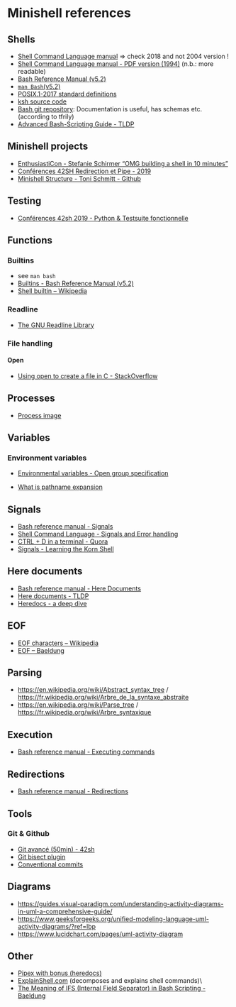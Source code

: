 # Minishell references
## Shells
- [Shell Command Language manual](https://pubs.opengroup.org/onlinepubs/9699919799/utilities/V3_chap02.html) => check 2018 and not 2004 version !
- [Shell Command Language manual - PDF version (1994)](https://pubs.opengroup.org/onlinepubs/009656399/toc.pdf) (n.b.: more readable)
- [Bash Reference Manual (v5.2)](https://www.gnu.org/software/bash/manual/bash.html)
- [`man Bash`(v5.2)](https://www.man7.org/linux/man-pages/man1/bash.1.html)
- [POSIX.1-2017 standard definitions](https://pubs.opengroup.org/onlinepubs/9699919799/basedefs/V1_chap03.html)
- [ksh source code](https://github.com/openbsd/src/blob/master/bin/ksh/exec.c)
- [Bash git repository](https://git.savannah.gnu.org/cgit/bash.git/tree/doc/README): Documentation is useful, has schemas etc. (according to tfrily)
- [Advanced Bash-Scripting Guide - TLDP](https://tldp.org/LDP/abs/html/)

## Minishell projects
- [EnthusiastiCon - Stefanie Schirmer “OMG building a shell in 10 minutes”](https://www.youtube.com/watch?v=k6TTj4C0LF0)
- [Conférences 42SH Redirection et Pipe  - 2019](https://www.youtube.com/watch?v=ceNaZzEoUhk)
- [Minishell Structure - Toni Schmitt - Github](https://github.com/toni-schmitt/minishell#lexer)

## Testing
- [Conférences 42sh 2019 - Python & Testsuite fonctionnelle](https://www.youtube.com/watch?v=1CoFy6eM7_I&list=PLo31Bhg3nNkZHhqAjlwo5tNOa-FEXKnEe&index=6)

## Functions
### Builtins
- see `man bash`
- [Builtins - Bash Reference Manual (v5.2)](https://www.gnu.org/software/bash/manual/bash.html#Shell-Builtin-Commands)
- [Shell builtin – Wikipedia](https://en.wikipedia.org/wiki/Shell_builtin)

### Readline
- [The GNU Readline Library](https://www.gnu.org/software/readline/)

### File handling
#### Open
- [Using open to create a file in C - StackOverflow](https://stackoverflow.com/questions/28466715/using-open-to-create-a-file-in-c)

## Processes
- [Process image](https://www.tutorialspoint.com/inter_process_communication/inter_process_communication_process_image.htm)

## Variables
### Environment variables
- [Environmental variables - Open group specification](https://pubs.opengroup.org/onlinepubs/9699919799/basedefs/V1_chap08.html)

- [What is pathname expansion](https://bash.cyberciti.biz/guide/Path_name_expansion)

## Signals
- [Bash reference manual - Signals](https://www.gnu.org/software/bash/manual/html_node/Signals.html)
- [Shell Command Language - Signals and Error handling](https://pubs.opengroup.org/onlinepubs/009695399/utilities/xcu_chap02.html#tag_02_11)
- [CTRL + D in a terminal - Quora](https://www.quora.com/What-is-Ctrl-D-in-a-terminal)
- [Signals - Learning the Korn Shell](https://docstore.mik.ua/orelly/unix2.1/ksh/ch08_03.htm)

## Here documents
- [Bash reference manual - Here Documents](https://www.gnu.org/savannah-checkouts/gnu/bash/manual/bash.html#Here-Documents)
- [Here documents - TLDP](https://tldp.org/LDP/abs/html/here-docs.html)
- [Heredocs - a deep dive](https://medium.com/@oduwoledare/heredoc-a-deep-dive-23c82992e522)

## EOF
- [EOF characters – Wikipedia](https://en.wikipedia.org/wiki/End-of-file#EOF_character)
- [EOF – Baeldung](https://www.baeldung.com/linux/eof)

## Parsing
- https://en.wikipedia.org/wiki/Abstract_syntax_tree / https://fr.wikipedia.org/wiki/Arbre_de_la_syntaxe_abstraite
- https://en.wikipedia.org/wiki/Parse_tree / https://fr.wikipedia.org/wiki/Arbre_syntaxique

## Execution
- [Bash reference manual - Executing commands](https://www.gnu.org/savannah-checkouts/gnu/bash/manual/bash.html#Executing-Commands)

## Redirections
- [Bash reference manual - Redirections](https://www.gnu.org/savannah-checkouts/gnu/bash/manual/bash.html#Redirections)

## Tools
### Git & Github
- [Git avancé (50min) - 42sh](https://www.youtube.com/live/N4GAmMHnd20?si=KNtmaPRX4fybOGDc)
- [Git bisect plugin](https://artspb.me/posts/getting-started-with-git-bisect-run-plugin/)
- [Conventional commits](https://www.conventionalcommits.org/en/v1.0.0/)

## Diagrams
- https://guides.visual-paradigm.com/understanding-activity-diagrams-in-uml-a-comprehensive-guide/
- https://www.geeksforgeeks.org/unified-modeling-language-uml-activity-diagrams/?ref=lbp
- https://www.lucidchart.com/pages/uml-activity-diagram

## Other
- [Pipex with bonus (heredocs)](https://github.com/madebypixel02/pipex?tab=readme-ov-file#here-document)
- [ExplainShell.com](https://explainshell.com/) (decomposes and explains shell commands)\
- [The Meaning of IFS (Internal Field Separator) in Bash Scripting - Baeldung](https://www.baeldung.com/linux/ifs-shell-variable)
